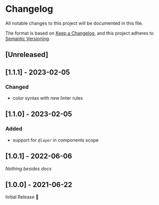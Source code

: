 # Changelog
All notable changes to this project will be documented in this file.

The format is based on [Keep a Changelog](https://keepachangelog.com/en/1.0.0/),
and this project adheres to [Semantic Versioning](https://semver.org/spec/v2.0.0.html).

## [Unreleased]

## [1.1.1] - 2023-02-05
### Changed
- color syntax with new linter rules

## [1.1.0] - 2023-02-05
### Added
- support for `@layer` in components scope

## [1.0.1] - 2022-06-06
_Nothing besides docs_

## [1.0.0] - 2021-06-22
Initial Release 🎉
